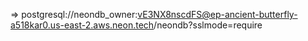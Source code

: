 => postgresql://neondb_owner:vE3NX8nscdFS@ep-ancient-butterfly-a518kar0.us-east-2.aws.neon.tech/neondb?sslmode=require



